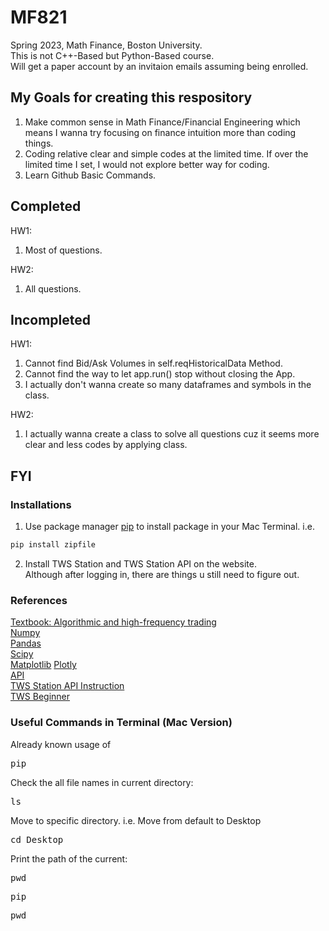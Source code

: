 # MF821
Spring 2023, Math Finance, Boston University.  
This is not C++-Based but Python-Based course.  
Will get a paper account by an invitaion emails assuming being enrolled.

## My Goals for creating this respository
1. Make common sense in Math Finance/Financial Engineering which means I wanna try focusing on finance intuition more than coding things.  
2. Coding relative clear and simple codes at the limited time. If over the limited time I set, I would not explore better way for coding.  
3. Learn Github Basic Commands.




## Completed
HW1:  
1. Most of questions.  

HW2:  
1. All questions.  

## Incompleted
HW1:  
1. Cannot find Bid/Ask Volumes in self.reqHistoricalData Method.  
2. Cannot find the way to let app.run() stop without closing the App.  
3. I actually don't wanna create so many dataframes and symbols in the class.
  
HW2:  
1. I actually wanna create a class to solve all questions cuz it seems more clear and less codes by applying class.

## FYI
### Installations
1. Use package manager [pip](https://pip.pypa.io/en/stable/) to install package in your Mac Terminal. i.e.  
```bash
pip install zipfile
```  
2. Install TWS Station and TWS Station API on the website.  
Although after logging in, there are things u still need to figure out.

### References
[Textbook: Algorithmic and high-frequency trading](https://www.amazon.com/Algorithmic-High-Frequency-Trading-Mathematics-Finance/dp/1107091144)  
[Numpy](https://numpy.org)  
[Pandas](https://pandas.pydata.org)  
[Scipy](https://docs.scipy.org/doc/scipy/)  
[Matplotlib](https://matplotlib.org/stable/tutorials/introductory/pyplot.html)  [Plotly](https://plotly.com/python/)  
[API](https://interactivebrokers.github.io/tws-api/introduction.html)  
[TWS Station API Instruction](https://tradersacademy.online/trading-lesson/what-is-the-tws-api)  
[TWS Beginner](https://tradersacademy.online/trading-lesson/tws-beginners-course-intro)

### Useful Commands in Terminal (Mac Version)
Already known usage of <pre>pip</pre>
Check the all file names in current directory: <pre>ls</pre>
Move to specific directory. i.e. Move from default to Desktop <pre>cd Desktop</pre>
Print the path of the current: <pre>pwd</pre>
<pre>pip</pre> <pre>pwd</pre>
